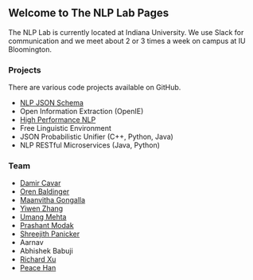 ## Welcome to The NLP Lab Pages

The NLP Lab is currently located at Indiana University. We use Slack for communication and we meet about 2 or 3 times a week on campus at IU Bloomington.

### Projects

There are various code projects available on GitHub.

- [NLP JSON Schema](https://github.com/dcavar/NLP-JSON)
- Open Information Extraction (OpenIE)
- [High Performance NLP](http://hpnlp.org/)
- Free Linguistic Environment
- JSON Probabilistic Unifier (C++, Python, Java)
- NLP RESTful Microservices (Java, Python)


### Team

- [Damir Cavar](http://damir.cavar.me/)  
- [Oren Baldinger](https://github.com/orenbaldinger)  
- [Maanvitha Gongalla](https://github.com/maanvithag)
- [Yiwen Zhang](https://github.com/yiwenzh29)  
- [Umang Mehta](https://umangrmehta.github.io/)
- [Prashant Modak](https://pkmsoftpro.github.io/)  
- [Shreejith Panicker](https://skpanick.github.io/)
- Aarnav  
- Abhishek Babuji  
- [Richard Xu](https://github.com/richardxu204)
- [Peace Han](https://github.com/P-eaceHan)

